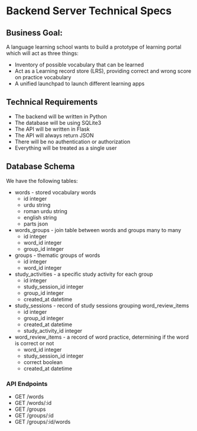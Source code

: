 # Backend Server Technical Specs

## Business Goal: 

A language learning school wants to build a prototype of learning portal which will act as three things:
- Inventory of possible vocabulary that can be learned
- Act as a  Learning record store (LRS), providing correct and wrong score on practice vocabulary
- A unified launchpad to launch different learning apps

## Technical Requirements

- The backend will be written in Python
- The database will be using SQLite3
- The API will be written in Flask
- The API will always return JSON
- There will be no authentication or authorization
- Everything will be treated as a single user

## Database Schema

We have the following tables:
- words - stored vocabulary words
    - id integer
    - urdu string
    - roman urdu string
    - english string
    - parts json
- words_groups - join table between words and groups
many to many
    - id integer
    - word_id integer
    - group_id integer
- groups - thematic groups of words
    - id integer
    - word_id integer
- study_activities - a specific study activity for each group
    - id integer
    - study_session_id integer
    - group_id integer
    - created_at datetime
- study_sessions - record of study sessions grouping word_review_items
    - id integer
    - group_id integer
    - created_at datetime
    - study_activity_id integer
- word_review_items - a record of word practice, determining if the word is correct or not
    - word_id integer
    - study_session_id integer
    - correct boolean
    - created_at datetime

### API Endpoints

- GET /words
- GET /words/:id
- GET /groups
- GET /groups/:id
- GET /groups/:id/words